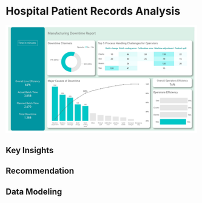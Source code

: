 # Hospital Patient Records Analysis
![manufacturing downtime report.jpg](https://github.com/jakejosh6751/Manufacturing-Downtime-Analysis-/blob/main/manufacturing%20downtime%20report.jpg)


## Key Insights

## Recommendation

## Data Modeling
